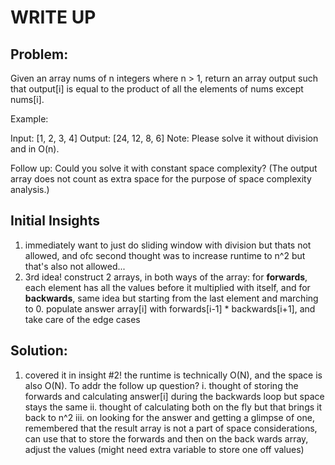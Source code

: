 #  WRITE UP

## Problem: 
Given an array nums of n integers where n > 1, return an array output such that output[i] is equal to the product of all the elements of nums except nums[i].

Example:

Input:  [1, 2, 3, 4]
Output: [24, 12, 8, 6]
Note: Please solve it without division and in O(n).

Follow up:
Could you solve it with constant space complexity? (The output array does not count as extra space for the purpose of space complexity analysis.)


## Initial Insights
1. immediately want to just do sliding window with division but thats not allowed, and ofc second thought was to increase runtime to n^2 but that's also not allowed...
2. 3rd idea! construct 2 arrays, in both ways of the array: for __forwards__, each element has all the values before it multiplied with itself, and for __backwards__, same idea but starting from the last element and marching to 0. populate answer array[i] with forwards[i-1] * backwards[i+1], and take care of the edge cases

## Solution:
1. covered it in insight #2! the runtime is technically O(N), and the space is also O(N). To addr the follow up question?
    i. thought of storing the forwards and calculating answer[i] during the backwards loop but space stays the same
    ii. thought of calculating both on the fly but that brings it back to n^2
    iii. on looking for the answer and getting a glimpse of one, remembered that the result array is not a part of space considerations, can use that to store the forwards and then on the back wards array, adjust the values (might need extra variable to store one off values)
